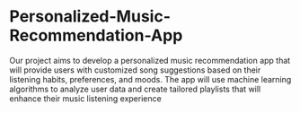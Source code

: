 # Personalized-Music-Recommendation-App
Our project aims to develop a personalized music recommendation app that will provide users with customized song suggestions based on their listening habits, preferences, and moods. The app will use machine learning algorithms to analyze user data and create tailored playlists that will enhance their music listening experience
